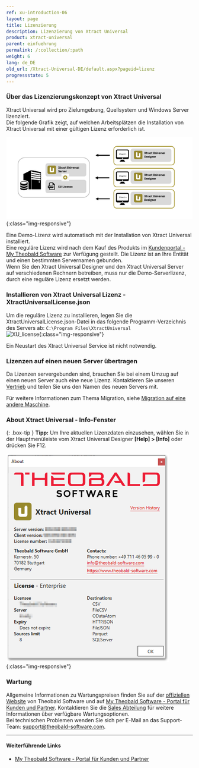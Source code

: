 ```yaml
---
ref: xu-introduction-06
layout: page
title: Lizenzierung
description: Lizenzierung von Xtract Universal
product: xtract-universal
parent: einfuehrung
permalink: /:collection/:path
weight: 6
lang: de_DE
old_url: /Xtract-Universal-DE/default.aspx?pageid=lizenz
progressstate: 5
---
```


### Über das Lizenzierungskonzept von Xtract Universal
Xtract Universal wird pro Zielumgebung, Quellsystem und Windows Server lizenziert. <br>
Die folgende Grafik zeigt, auf welchen Arbeitsplätzen die Installation von Xtract Universal mit einer gültigen Lizenz erforderlich ist.
 
![client-server-archi](/img/content/xu/client_server_architektur_xu.png){:class="img-responsive"}

Eine Demo-Lizenz wird automatisch mit der Installation von Xtract Universal installiert. <br>
Eine reguläre Lizenz wird nach dem Kauf des Produkts im [Kundenportal - My Theobald Software](https://my.theobald-software.com/) zur Verfügung gestellt. 
Die Lizenz ist an Ihre Entität und einen bestimmten Servernamen gebunden.<br>
Wenn Sie den Xtract Universal Designer und den Xtract Universal Server auf verschiedenen Rechnern betreiben, muss nur die Demo-Serverlizenz, durch eine reguläre Lizenz ersetzt werden.
 
### Installieren von Xtract Universal Lizenz - XtractUniversalLicense.json
Um die reguläre Lizenz zu installieren, legen Sie die XtractUniversalLicense.json-Datei in das folgende Programm-Verzeichnis des Servers ab:
`C:\Program Files\XtractUniversal` <br>
 ![XU_license](/img/content/xu/xu_json_license.png ){:class="img-responsive"}

Ein Neustart des Xtract Universal Service ist nicht notwendig.


### Lizenzen auf einen neuen Server übertragen
Da Lizenzen servergebunden sind, brauchen Sie bei einem Umzug auf einen neuen Server auch eine neue Lizenz.
Kontaktieren Sie unseren [Vertrieb](mailto:sales@theobald-software.com) und teilen Sie uns den Namen des neuen Servers mit. 

Für weitere Informationen zum Thema Migration, siehe [Migration auf eine andere Maschine](../fortgeschrittene-techniken/backup-und-migration#migration-auf-eine-andere-maschine).


### About Xtract Universal - Info-Fenster

{: .box-tip }
**Tipp:** Um Ihre aktuellen Lizenzdaten einzusehen, wählen Sie in der Hauptmenüleiste vom Xtract Universal Designer  **[Help] > [Info]** oder drücken Sie F12.<br>

![Demo_License](/img/content/xu/xu_demo_license.png){:class="img-responsive"}

### Wartung
Allgemeine Informationen zu Wartungspreisen finden Sie auf der [offiziellen Website](https://theobald-software.com/xtract-universal/preise-und-bestellungen/) von Theobald Software und auf [My Theobald Software - Portal für Kunden und Partner](https://my.theobald-software.com/). Kontaktieren Sie die [Sales Abteilung](mailto:sales@theobald-software.com) für weitere Informationen über verfügbare Wartungsoptionen.<br>
Bei technischen Problemen wenden Sie sich  per E-Mail an das Support-Team: [support@theobald-software.com](mailto:support@theobald-software.com).


****
#### Weiterführende Links
- [My Theobald Software - Portal für Kunden und Partner](https://my.theobald-software.com/)
